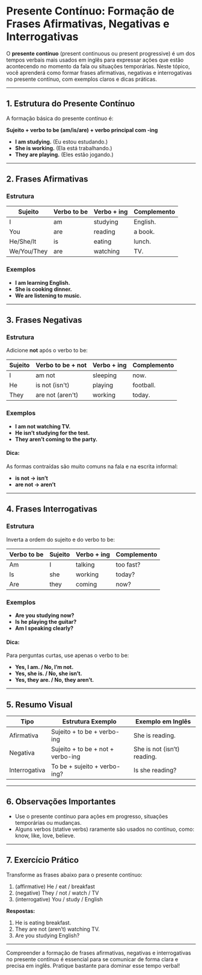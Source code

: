 
# Presente Contínuo: Formação de Frases Afirmativas, Negativas e Interrogativas

O **presente contínuo** (present continuous ou present progressive) é um dos tempos verbais mais usados em inglês para expressar ações que estão acontecendo no momento da fala ou situações temporárias. Neste tópico, você aprenderá como formar frases afirmativas, negativas e interrogativas no presente contínuo, com exemplos claros e dicas práticas.

---

## 1. Estrutura do Presente Contínuo

A formação básica do presente contínuo é:

**Sujeito + verbo to be (am/is/are) + verbo principal com -ing**

- **I am studying.** (Eu estou estudando.)
- **She is working.** (Ela está trabalhando.)
- **They are playing.** (Eles estão jogando.)

---

## 2. Frases Afirmativas

### Estrutura

| Sujeito | Verbo to be | Verbo + ing | Complemento |
|---------|-------------|-------------|-------------|
| I       | am          | studying    | English.    |
| You     | are         | reading     | a book.     |
| He/She/It| is         | eating      | lunch.      |
| We/You/They| are      | watching    | TV.         |

### Exemplos

- **I am learning English.**
- **She is cooking dinner.**
- **We are listening to music.**

---

## 3. Frases Negativas

### Estrutura

Adicione **not** após o verbo to be:

| Sujeito | Verbo to be + not | Verbo + ing | Complemento |
|---------|-------------------|-------------|-------------|
| I       | am not            | sleeping    | now.        |
| He      | is not (isn't)    | playing     | football.   |
| They    | are not (aren't)  | working     | today.      |

### Exemplos

- **I am not watching TV.**
- **He isn’t studying for the test.**
- **They aren’t coming to the party.**

#### Dica:
As formas contraídas são muito comuns na fala e na escrita informal:
- **is not → isn’t**
- **are not → aren’t**

---

## 4. Frases Interrogativas

### Estrutura

Inverta a ordem do sujeito e do verbo to be:

| Verbo to be | Sujeito | Verbo + ing | Complemento |
|-------------|---------|-------------|-------------|
| Am          | I       | talking     | too fast?   |
| Is          | she     | working     | today?      |
| Are         | they    | coming      | now?        |

### Exemplos

- **Are you studying now?**
- **Is he playing the guitar?**
- **Am I speaking clearly?**

#### Dica:
Para perguntas curtas, use apenas o verbo to be:
- **Yes, I am. / No, I’m not.**
- **Yes, she is. / No, she isn’t.**
- **Yes, they are. / No, they aren’t.**

---

## 5. Resumo Visual

| Tipo         | Estrutura Exemplo                | Exemplo em Inglês           |
|--------------|----------------------------------|-----------------------------|
| Afirmativa   | Sujeito + to be + verbo-ing      | She is reading.             |
| Negativa     | Sujeito + to be + not + verbo-ing| She is not (isn’t) reading. |
| Interrogativa| To be + sujeito + verbo-ing?     | Is she reading?             |

---

## 6. Observações Importantes

- Use o presente contínuo para ações em progresso, situações temporárias ou mudanças.
- Alguns verbos (stative verbs) raramente são usados no contínuo, como: know, like, love, believe.

---

## 7. Exercício Prático

Transforme as frases abaixo para o presente contínuo:

1. (affirmative) He / eat / breakfast  
2. (negative) They / not / watch / TV  
3. (interrogative) You / study / English

**Respostas:**
1. He is eating breakfast.
2. They are not (aren’t) watching TV.
3. Are you studying English?

---

Compreender a formação de frases afirmativas, negativas e interrogativas no presente contínuo é essencial para se comunicar de forma clara e precisa em inglês. Pratique bastante para dominar esse tempo verbal!
```
